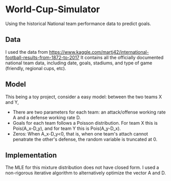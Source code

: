 # World-Cup-Simulator
Using the historical National team performance data to predict goals. 

## Data

I used the data from 
https://www.kaggle.com/martj42/international-football-results-from-1872-to-2017
It contains all the officially documented national team data, including date, goals, stadiums, and type of game (friendly, regional cups, etc). 

## Model
This being a toy project, consider a easy model: between the two teams X and Y,
- There are two parameters for each team: an attack/offense working rate A and a defense working rate D. 
- Goals for each team follows a Poisson distribution. For team X this is Pois(A_x-D_y), and for team Y this is Pois(A_y-D_x). 
- Zeros: When A_x-D_y<0, that is, when one team's attach cannot penatrate the other's defense, the random variable is truncated at 0. 

## Implementation
The MLE for this mixture distribution does not have closed form. I used a non-rigorous iterative algorithm to alternatively optimize the vector A and D. 
